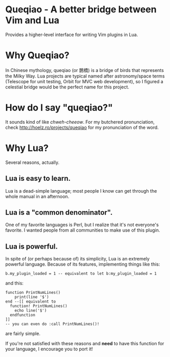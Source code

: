 # Queqiao - A better bridge between Vim and Lua

Provides a higher-level interface for writing Vim plugins in Lua.

# Why Queqiao?

In Chinese mythology, queqiao (or 鵲橋) is a bridge of birds that represents the Milky Way.  Lua projects
are typical named after astronomy/space terms (Telescope for unit testing, Orbit for MVC web development),
so I figured a celestial bridge would be the perfect name for this project.

# How do I say "queqiao?"

It sounds kind of like _chweh-cheeow_.  For my butchered pronunciation, check http://hoelz.ro/projects/queqiao for
my pronunciation of the word.

# Why Lua?

Several reasons, actually.

## Lua is easy to learn.

Lua is a dead-simple language; most people I know can get through the whole manual in an afternoon.

## Lua is a "common denominator".

One of my favorite languages is Perl, but I realize that it's not everyone's favorite.  I wanted people from
all communities to make use of this plugin.

## Lua is powerful.

In spite of (or perhaps because of) its simplicity, Lua is an extremely powerful language.  Because of its features,
implementing things like this:

    b.my_plugin_loaded = 1 -- equivalent to let b:my_plugin_loaded = 1

and this:

    function PrintNumLines()
        print(line '$')
    end --[[ equivalent to
      function! PrintNumLines()
        echo line('$')
      endfunction
    ]]
    -- you can even do :call PrintNumLines()!

are fairly simple.

If you're not satisfied with these reasons and **need** to have this function for your language, I encourage
you to port it!
